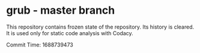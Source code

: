 # grub - master branch

This repository contains frozen state of the repository.
Its history is cleared. It is used only for static code
analysis with Codacy.

Commit Time: 1688739473